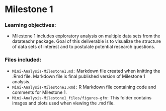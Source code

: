 # Milestone 1

### Learning objectives:
- Milestone 1 includes exploratory analysis on multiple data sets from the datateachr package. Goal of this deliverable is to visualize the structure of data sets of interest and to postulate potential research questions.

### Files included:

- `Mini-Analysis-Milestone1.md:` Markdown file created when knitting the .Rmd file. Markdown file is final published version of Milestone 1 analysis.
- `Mini-Analysis-Milestone1.Rmd:` R Markdown file containing code and comments for Milestone 1.
- `Mini-Analysis-Milestone1_files/figures-gfm:` This folder contains images and plots used when viewing the .md file. 
